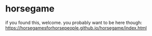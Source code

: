 # horsegame
if you found this, welcome.
you probably want to be here though: https://horsegamesforhorsepeople.github.io/horsegame/index.html
